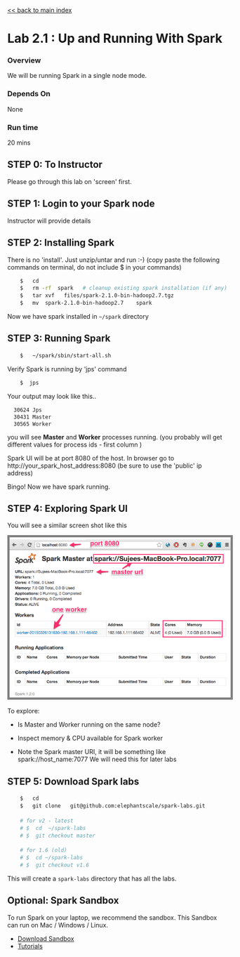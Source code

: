 <link rel='stylesheet' href='../assets/css/main.css'/>

[<< back to main index](../README.md)

# Lab 2.1 : Up and Running With Spark

### Overview
We will be running Spark in a single node mode.

### Depends On
None

### Run time
20 mins

## STEP 0: To Instructor
Please go through this lab on 'screen' first.

## STEP 1: Login to your Spark node
Instructor will provide details


## STEP 2: Installing Spark
There is no 'install'.  Just unzip/untar and run :-)
(copy paste the following commands on terminal,  do not include $ in your commands)

```bash
    $   cd
    $   rm -rf  spark   # cleanup existing spark installation (if any)
    $   tar xvf   files/spark-2.1.0-bin-hadoop2.7.tgz
    $   mv  spark-2.1.0-bin-hadoop2.7    spark
```

Now we have spark installed in  `~/spark`  directory


## STEP 3: Running Spark

```bash
    $   ~/spark/sbin/start-all.sh
```

Verify Spark is running by 'jps' command
```bash
    $  jps
```

Your output may look like this..
```console
  30624 Jps
  30431 Master
  30565 Worker
```
you will see **Master** and **Worker**  processes running.
(you probably will get different values for process ids - first column )

Spark UI will be at port 8080 of the host.
In browser go to
  http://your_spark_host_address:8080
(be sure to use the 'public' ip address)

Bingo!  Now we have spark running.


## STEP 4: Exploring Spark UI
You will see a similar screen shot like this

<img src="../assets/images/1a.png" style="border: 5px solid grey ; max-width:100%;" />

To explore:
* Is Master and Worker running on the same node?

* Inspect memory & CPU available for Spark worker

* Note the Spark master URI, it will be something like
      spark://host_name:7077
    We will need this for later labs


## STEP 5: Download Spark labs
```bash
    $   cd
    $   git clone   git@github.com:elephantscale/spark-labs.git

    # for v2 - latest
    # $  cd  ~/spark-labs
    # $  git checkout master

    # for 1.6 (old)
    # $  cd ~/spark-labs
    # $  git checkout v1.6
```

This will create a `spark-labs` directory that has all the labs.

## Optional: Spark Sandbox
To run Spark on your laptop, we recommend the sandbox.  This Sandbox can run on Mac / Windows / Linux.

- [Download Sandbox](https://github.com/elephantscale/sandbox)
- [Tutorials](https://github.com/elephantscale/sandbox)
